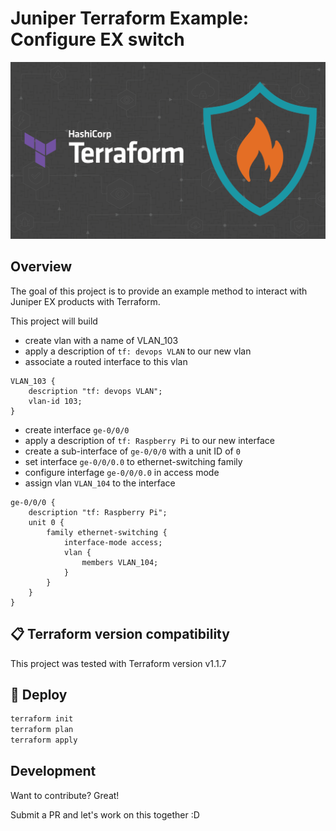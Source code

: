 # Juniper Terraform Example: Configure EX switch

[![N|Solid](https://raw.githubusercontent.com/cdot65/juniper-terraform-srx/dev/site/content/assets/images/topology.png)](https://juniper.net/)

## Overview

The goal of this project is to provide an example method to interact with Juniper EX products with Terraform.

This project will build

- create vlan with a name of VLAN_103
- apply a description of `tf: devops VLAN` to our new vlan
- associate a routed interface to this vlan

```
VLAN_103 {
    description "tf: devops VLAN";
    vlan-id 103;
}
```

- create interface `ge-0/0/0`
- apply a description of `tf: Raspberry Pi` to our new interface
- create a sub-interface of `ge-0/0/0` with a unit ID of `0`
- set interface `ge-0/0/0.0` to ethernet-switching family
- configure interfage `ge-0/0/0.0` in access mode
- assign vlan `VLAN_104` to the interface

```
ge-0/0/0 {
    description "tf: Raspberry Pi";
    unit 0 {
        family ethernet-switching {
            interface-mode access;
            vlan {
                members VLAN_104;
            }
        }
    }
}
```

## 📋 Terraform version compatibility

This project was tested with Terraform version v1.1.7

## 🚀 Deploy

```bash
terraform init
terraform plan
terraform apply
```

## Development

Want to contribute? Great!

Submit a PR and let's work on this together :D
